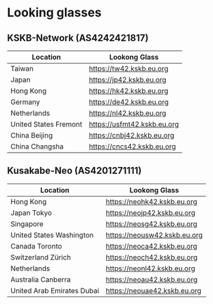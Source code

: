 # Looking glasses

## KSKB-Network (AS4242421817)

Location                     | Lookong Glass                  
-----------------------------|--------------------------------
Taiwan                       | https://tw42.kskb.eu.org      
Japan                        | https://jp42.kskb.eu.org     
Hong Kong                    | https://hk42.kskb.eu.org     
Germany                      | https://de42.kskb.eu.org      
Netherlands                  | https://nl42.kskb.eu.org      
United States Fremont        | https://usfmt42.kskb.eu.org   
China Beijing                | https://cnbj42.kskb.eu.org   
China Changsha               | https://cncs42.kskb.eu.org   


## Kusakabe-Neo (AS4201271111)

 Location                     | Lookong Glass                    
------------------------------|----------------------------------
Hong Kong                     | https://neohk42.kskb.eu.org
Japan Tokyo                   | https://neojp42.kskb.eu.org
Singapore                     | https://neosg42.kskb.eu.org
United States Washington      | https://neousw42.kskb.eu.org
Canada Toronto                | https://neoca42.kskb.eu.org
Switzerland Zürich            | https://neoch42.kskb.eu.org
Netherlands                   | https://neonl42.kskb.eu.org
Australia Canberra            | https://neoau42.kskb.eu.org
United Arab Emirates Dubai    | https://neouae42.kskb.eu.org
